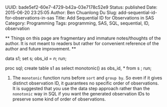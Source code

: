 UUID: bade5ef2-60e7-4729-b42a-03e7178c52e9
Status: published
Date: 2015-06-20 23:25:05
Author: Ben Chuanlong Du
Slug: add-sequential-id-for-observations-in-sas
Title: Add Sequential ID for Observations in SAS
Category: Programming
Tags: programming, SAS, SQL, sequential, ID, observation

**
Things on this page are
fragmentary and immature notes/thoughts of the author.
It is not meant to readers
but rather for convenient reference of the author and future improvement.
**

data s1;
    set s;
    obs_id = _n_;
run;

proc sql;
    create table s1 as
    select 
        monotonic() as obs_id,
        *
    from
        s
    ;
run;

1. The `monotonic` function runs before `sort` and `group by`.
So even if it gives distinct observation ID,
it guarantees no specific order of observations.
It is suggested that you use the data step approach 
rather than the `nonotonic` way in SQL
if you want the generated observation IDs to preserve some kind of order of observations.

